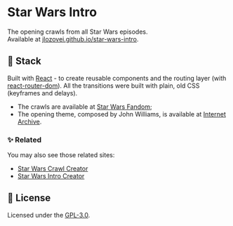# Star Wars Intro
The opening crawls from all Star Wars episodes.  
Available at [jlozovei.github.io/star-wars-intro](https://jlozovei.github.io/star-wars-intro).


## :gem: Stack
Built with [React](https://reactjs.org/) - to create reusable components and the routing layer (with [react-router-dom](https://reacttraining.com/react-router/web/guides/quick-start)). All the transitions were built with plain, old CSS (keyframes and delays).

- The crawls are available at [Star Wars Fandom](https://starwars.fandom.com/wiki/Opening_crawl);
- The opening theme, composed by John Williams, is available at [Internet Archive](https://archive.org/details/StarWarsThemeSongByJohnWilliams).


### :sparkles: Related
You may also see those related sites:

- [Star Wars Crawl Creator](https://play.starwars.com/html5/starwars_crawlcreator/)
- [Star Wars Intro Creator](https://starwarsintrocreator.kassellabs.io/)


## :closed_lock_with_key: License
Licensed under the [GPL-3.0](https://github.com/jlozovei/star-wars-intro/blob/master/LICENSE).
